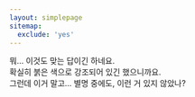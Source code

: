 ```yaml
---
layout: simplepage
sitemap:
  exclude: 'yes'
---
```



<p>
뭐... 이것도 맞는 답이긴 하네요.<br>
확실히 붉은 색으로 강조되어 있긴 했으니까요.<br>
그런데 이거 말고... 별명 중에도, 이런 거 있지 않았나?
</p>
